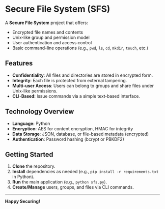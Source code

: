 # Secure File System (SFS)

A **Secure File System** project that offers:

- Encrypted file names and contents
- Unix-like group and permission model
- User authentication and access control
- Basic command-line operations (e.g., `pwd`, `ls`, `cd`, `mkdir`, `touch`, etc.)

## Features

- **Confidentiality**: All files and directories are stored in encrypted form.
- **Integrity**: Each file is protected from external tampering.
- **Multi-user Access**: Users can belong to groups and share files under Unix-like permissions.
- **CLI-Based**: Issue commands via a simple text-based interface.

## Technology Overview

- **Language**: Python
- **Encryption**: AES for content encryption, HMAC for integrity
- **Data Storage**: JSON, database, or file-based metadata (encrypted)
- **Authentication**: Password hashing (bcrypt or PBKDF2)

## Getting Started

1. **Clone** the repository.
2. **Install** dependencies as needed (e.g., `pip install -r requirements.txt` in Python).
3. **Run** the main application (e.g., `python sfs.py`).
4. **Create/Manage** users, groups, and files via CLI commands.

---

**Happy Securing!**
